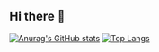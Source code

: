 ## Hi there 👋

<!--
**denryu07/denryu07** is a ✨ _special_ ✨ repository because its `README.md` (this file) appears on your GitHub profile.

Here are some ideas to get you started:

- 🔭 I’m currently working on ...
- 🌱 I’m currently learning ...
- 👯 I’m looking to collaborate on ...
- 🤔 I’m looking for help with ...
- 💬 Ask me about ...
- 📫 How to reach me: ...
- 😄 Pronouns: ...
- ⚡ Fun fact: ...
-->

[![Anurag's GitHub stats](https://github-readme-stats.vercel.app/api?username=denryu07)](https://github.com/anuraghazra/github-readme-stats)
[![Top Langs](https://github-readme-stats.vercel.app/api/top-langs/?username=denryu07)](https://github.com/anuraghazra/github-readme-stats)

